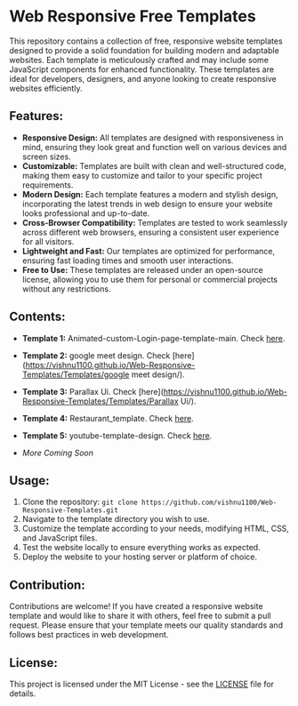 # Web Responsive Free Templates

This repository contains a collection of free, responsive website templates designed to provide a solid foundation for building modern and adaptable websites. Each template is meticulously crafted  and may include some JavaScript components for enhanced functionality. These templates are ideal for developers, designers, and anyone looking to create responsive websites efficiently.

## Features:

- **Responsive Design:** All templates are designed with responsiveness in mind, ensuring they look great and function well on various devices and screen sizes.
- **Customizable:** Templates are built with clean and well-structured code, making them easy to customize and tailor to your specific project requirements.
- **Modern Design:** Each template features a modern and stylish design, incorporating the latest trends in web design to ensure your website looks professional and up-to-date.
- **Cross-Browser Compatibility:** Templates are tested to work seamlessly across different web browsers, ensuring a consistent user experience for all visitors.
- **Lightweight and Fast:** Our templates are optimized for performance, ensuring fast loading times and smooth user interactions.
- **Free to Use:** These templates are released under an open-source license, allowing you to use them for personal or commercial projects without any restrictions.



## Contents:

- **Template 1:** Animated-custom-Login-page-template-main.   Check [here](https://vishnu1100.github.io/Web-Responsive-Templates/Templates/Animated-custom-Login-page-template-main/).
- **Template 2:** google meet design.    Check [here](https://vishnu1100.github.io/Web-Responsive-Templates/Templates/google meet design/).
- **Template 3:** Parallax Ui.    Check [here](https://vishnu1100.github.io/Web-Responsive-Templates/Templates/Parallax Ui/).
- **Template 4:** Restaurant_template.   Check [here](https://vishnu1100.github.io/Web-Responsive-Templates/Templates/Restaurant_template/).
- **Template 5:** youtube-template-design.    Check [here](https://vishnu1100.github.io/Web-Responsive-Templates/Templates/youtube-template-design/).

- *More Coming Soon*





## Usage:

1. Clone the repository: `git clone https://github.com/vishnu1100/Web-Responsive-Templates.git`
2. Navigate to the template directory you wish to use.
3. Customize the template according to your needs, modifying HTML, CSS, and JavaScript files.
4. Test the website locally to ensure everything works as expected.
5. Deploy the website to your hosting server or platform of choice.

## Contribution:

Contributions are welcome! If you have created a responsive website template and would like to share it with others, feel free to submit a pull request. Please ensure that your template meets our quality standards and follows best practices in web development.

## License:

This project is licensed under the MIT License - see the [LICENSE](LICENSE) file for details.
